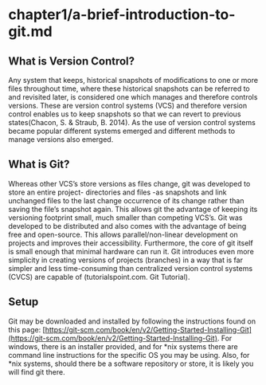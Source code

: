 # chapter1/a-brief-introduction-to-git.md

## What is Version Control? <a href="#what-is-version-control" id="what-is-version-control"></a>

Any system that keeps, historical snapshots of modifications to one or more files throughout time, where these historical snapshots can be referred to and revisited later, is considered one which manages and therefore controls versions. These are version control systems (VCS) and therefore version control enables us to keep snapshots so that we can revert to previous states(Chacon, S. & Straub, B. 2014). As the use of version control systems became popular different systems emerged and different methods to manage versions also emerged.

## What is Git? <a href="#what-is-git" id="what-is-git"></a>

Whereas other VCS’s store versions as files change, git was developed to store an entire project- directories and files -as snapshots and link unchanged files to the last change occurrence of its change rather than saving the file’s snapshot again. This allows git the advantage of keeping its versioning footprint small, much smaller than competing VCS’s. Git was developed to be distributed and also comes with the advantage of being free and open-source. This allows parallel/non-linear development on projects and improves their accessibility. Furthermore, the core of git itself is small enough that minimal hardware can run it. Git introduces even more simplicity in creating versions of projects (branches) in a way that is far simpler and less time-consuming than centralized version control systems (CVCS) are capable of (tutorialspoint.com. Git Tutorial).

## Setup <a href="#setup" id="setup"></a>

Git may be downloaded and installed by following the instructions found on this page: [https://git-scm.com/book/en/v2/Getting-Started-Installing-Git](https://git-scm.com/book/en/v2/Getting-Started-Installing-Git). For windows, there is an installer provided, and for \*nix systems there are command line instructions for the specific OS you may be using. Also, for \*nix systems, should there be a software repository or store, it is likely you will find git there.
